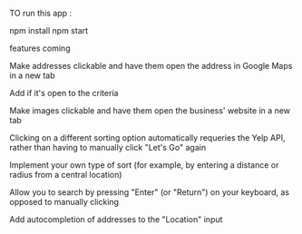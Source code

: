 TO run this app :

npm install
npm start

features coming

Make addresses clickable and have them open the address in Google Maps in a new tab

Add if it's open to the criteria

Make images clickable and have them open the business' website in a new tab

Clicking on a different sorting option automatically requeries the Yelp API, rather than having to manually click "Let's Go" again

Implement your own type of sort (for example, by entering a distance or radius from a central location)

Allow you to search by pressing "Enter" (or "Return") on your keyboard, as opposed to
manually clicking

Add autocompletion of addresses to the "Location" input